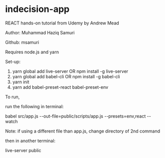 # indecision-app
REACT hands-on tutorial from Udemy by Andrew Mead

Author: Muhammad Haziq Samuri

Github: msamuri

Requires node.js and yarn

Set-up: 
1. yarn global add live-server OR npm install -g live-server
2. yarn global add babel-cli OR npm install -g babel-cli
3. yarn init
4. yarn add babel-preset-react babel-preset-env


To run, 

run the following in terminal:

babel src/app.js --out-file=public/scripts/app.js --presets=env,react --watch

Note: if using a different file than app.js, change directory of 2nd command

then in another terminal:

live-server public 